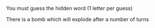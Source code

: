 <p>You must guess the hidden word (1 letter per guess)</p>

<p>There is a bomb which will explode after a number of turns</p>
